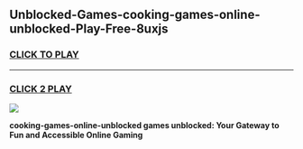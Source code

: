 
## Unblocked-Games-cooking-games-online-unblocked-Play-Free-8uxjs
<h3>
<a href="https://premium76.site?title=cooking-games-online-unblocked&ref=18A1">CLICK TO PLAY</a></h3>
<hr>

<h3>
<a href="https://premium76.site?title=cooking-games-online-unblocked&ref=18A1">CLICK 2 PLAY</a>
  
</h3>

<a href="https://premium76.site?title=cooking-games-online-unblocked&ref=18A1"><img src="https://clearcache.store/games.png"></a>


**cooking-games-online-unblocked games unblocked: Your Gateway to Fun and Accessible Online Gaming**
